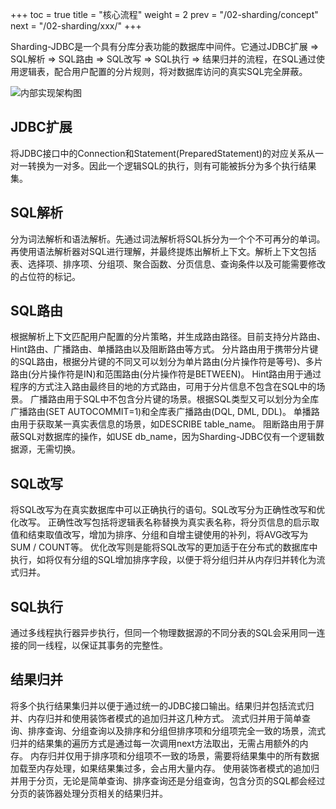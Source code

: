 +++
toc = true
title = "核心流程"
weight = 2
prev = "/02-sharding/concept"
next = "/02-sharding/xxx/"
+++

Sharding-JDBC是一个具有分库分表功能的数据库中间件。它通过JDBC扩展 => SQL解析 => SQL路由 => SQL改写 => SQL执行 => 结果归并的流程，在SQL通过使用逻辑表，配合用户配置的分片规则，将对数据库访问的真实SQL完全屏蔽。

![内部实现架构图](http://ovfotjrsi.bkt.clouddn.com/sharding_core_cn.png)

## JDBC扩展

将JDBC接口中的Connection和Statement(PreparedStatement)的对应关系从一对一转换为一对多。因此一个逻辑SQL的执行，则有可能被拆分为多个执行结果集。

## SQL解析

分为词法解析和语法解析。先通过词法解析将SQL拆分为一个个不可再分的单词。再使用语法解析器对SQL进行理解，并最终提炼出解析上下文。解析上下文包括表、选择项、排序项、分组项、聚合函数、分页信息、查询条件以及可能需要修改的占位符的标记。

## SQL路由

根据解析上下文匹配用户配置的分片策略，并生成路由路径。目前支持分片路由、Hint路由、广播路由、单播路由以及阻断路由等方式。
分片路由用于携带分片键的SQL路由，根据分片键的不同又可以划分为单片路由(分片操作符是等号)、多片路由(分片操作符是IN)和范围路由(分片操作符是BETWEEN)。
Hint路由用于通过程序的方式注入路由最终目的地的方式路由，可用于分片信息不包含在SQL中的场景。
广播路由用于SQL中不包含分片键的场景。根据SQL类型又可以划分为全库广播路由(SET AUTOCOMMIT=1)和全库表广播路由(DQL, DML, DDL)。
单播路由用于获取某一真实表信息的场景，如DESCRIBE table_name。
阻断路由用于屏蔽SQL对数据库的操作，如USE db_name，因为Sharding-JDBC仅有一个逻辑数据源，无需切换。

## SQL改写

将SQL改写为在真实数据库中可以正确执行的语句。SQL改写分为正确性改写和优化改写。
正确性改写包括将逻辑表名称替换为真实表名称，将分页信息的启示取值和结束取值改写，增加为排序、分组和自增主键使用的补列，将AVG改写为SUM / COUNT等。
优化改写则是能将SQL改写的更加适于在分布式的数据库中执行，如将仅有分组的SQL增加排序字段，以便于将分组归并从内存归并转化为流式归并。

## SQL执行

通过多线程执行器异步执行，但同一个物理数据源的不同分表的SQL会采用同一连接的同一线程，以保证其事务的完整性。

## 结果归并

将多个执行结果集归并以便于通过统一的JDBC接口输出。结果归并包括流式归并、内存归并和使用装饰者模式的追加归并这几种方式。
流式归并用于简单查询、排序查询、分组查询以及排序和分组但排序项和分组项完全一致的场景，流式归并的结果集的遍历方式是通过每一次调用next方法取出，无需占用额外的内存。
内存归并仅用于排序项和分组项不一致的场景，需要将结果集中的所有数据加载至内存处理，如果结果集过多，会占用大量内存。
使用装饰者模式的追加归并用于分页，无论是简单查询、排序查询还是分组查询，包含分页的SQL都会经过分页的装饰器处理分页相关的结果归并。
